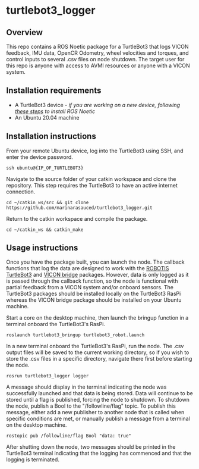 # turtlebot3_logger
## Overview
This repo contains a ROS Noetic package for a TurtleBot3 that logs VICON feedback, IMU data, OpenCR Odometry, wheel velocities and torques, and control inputs to several .csv files on node shutdown. The target user for this repo is anyone with access to AVMI resources or anyone with a VICON system.
## Installation requirements
- A TurtleBot3 device - *if you are working on a new device, following [these steps](https://emanual.robotis.com/docs/en/platform/turtlebot3/quick-start/) to install ROS Noetic*
- An Ubuntu 20.04 machine

## Installation instructions
From your remote Ubuntu device, log into the TurtleBot3 using SSH, and enter the device password.
```
ssh ubuntu@{IP_OF_TURTLEBOT3}
```
Navigate to the source folder of your catkin workspace and clone the repository. This step requires the TurtleBot3 to have an active internet connection.
```
cd ~/catkin_ws/src && git clone https://github.com/marinarasauced/turtlebot3_logger.git
```
Return to the catkin workspace and compile the package.
```
cd ~/catkin_ws && catkin_make
```
## Usage instructions
Once you have the package built, you can launch the node. The callback functions that log the data are designed to work with the [ROBOTIS TurtleBot3](https://github.com/ROBOTIS-GIT/turtlebot3) and [VICON bridge](https://github.com/ethz-asl/vicon_bridge) packages. However, data is only logged as it is passed through the callback function, so the node is functional with partial feedback from a VICON system and/or onboard sensors. The TurtleBot3 packages should be installed locally on the TurtleBot3 RasPi whereas the VICON bridge package should be installed on your Ubuntu machine.
  
Start a core on the desktop machine, then launch the bringup function in a terminal onboard the TurtleBot3's RasPi.
```
roslaunch turtlebot3_bringup turtlebot3_robot.launch
```
In a new terminal onboard the TurtleBot3's RasPi, run the node. The .csv output files will be saved to the current working directory, so if you wish to store the .csv files in a specific directory, navigate there first before starting the node.
```
rosrun turtlebot3_logger logger
```
A message should display in the terminal indicating the node was successfully launched and that data is being stored. Data will continue to be stored until a flag is published, forcing the node to shutdown. To shutdown the node, publish a Bool to the "/followline/flag" topic. To publish this message, either add a new publisher to another node that is called when specific conditions are met, or manually publish a message from a terminal on the desktop machine.
```
rostopic pub /followline/flag Bool "data: true"
```
After shutting down the node, two messages should be printed in the TurtleBot3 terminal indicating that the logging has commenced and that the logging is terminated.
